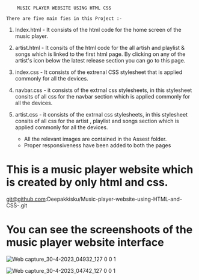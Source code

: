 
        MUSIC PLAYER WEBSITE USING HTML CSS 
      
    There are five main fies in this Project :-

1. Index.html - It consists of the html code for the home screen of the music player.

2. artist.html - It consits of the html code for the all artish and playlist & songs which is linked to the first html page. By clicking on any of the artist's icon below the latest release section you can go to this page.

3. index.css - It consists of the extrenal CSS stylesheet that is applied commonly for all the devices.

4. navbar.css - it consists of the extrnal css stylesheets, in this stylesheet consits of all css for the navbar section which is applied commonly for all the devices.

5. artist.css - it consists of the extrnal css stylesheets, in this stylesheet consits of all css for the artist , playlist and songs section which is applied commonly for all the devices.

      * All the relevant images are contained in the Assest folder.
      * Proper responsiveness have been added to both the pages


 #  This is a music player website which is created by only html and css.
 git@github.com:Deepakkisku/Music-player-website-using-HTML-and-CSS-.git
 

# You can see the screenshoots of the music player website interface  
![Web capture_30-4-2023_04932_127 0 0 1](https://user-images.githubusercontent.com/98824538/235321521-86e7d335-5910-4105-ac66-15ed16e10a20.jpeg)


![Web capture_30-4-2023_04742_127 0 0 1](https://user-images.githubusercontent.com/98824538/235321527-7b2962a7-6d5b-49da-98ba-bb3174f74efb.jpeg)




